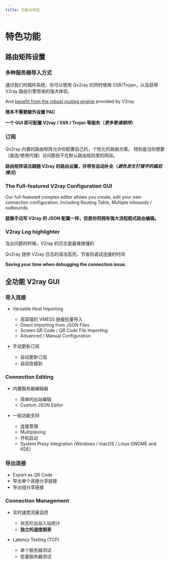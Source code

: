 ```yaml
---
title: 功能与特性
---
```


# 特色功能

## 路由矩阵设置

### 多种服务器导入方式

通过我们的插件系统，你可以使用 Qv2ray 的同时使用 SSR/Trojan，以及获得 V2ray 路由引擎带来的强大体验。

And [benefit from the robost routing engine](plugins/v2ray-integration.md) provided by V2ray.

**根本不需要额外设置 PAC**

**一个 GUI 即可配置 V2ray / SSR / Trojan 等服务（_更多敬请期待_）**

### 订阅

Qv2ray 内置的路由矩阵允许你配置自己的，个性化的路由方案。 特别是当你想要（直连/使用代理）访问那些不在默认路由规则里的网站。

**路由矩阵语法跟随 V2ray 的路由设置，并带有自动补全（_避免发生打错字的尴尬情况_）**

### The Full-featured V2ray Configuration GUI

Our full-featured complex editor allows you create, edit your own connection configuration. Including Routing Table, Multiple inbounds / outbounds.

**就像手动写 V2ray 的 JSON 配置一样，但是你将拥有强大流程图式路由编辑。**

### V2ray Log highlighter

当出问题的时候，V2ray 的日志是最难搞懂的

Qv2ray 提供 V2ray 日志的语法高亮，节省你调试连接的时间

**Saving your time when debugging the connection issue.**

## 全功能 V2ray GUI

### 导入连接

- Versatile Host Importing
  - 高容错的 VMESS 链接批量导入
  - Direct Importing from JSON Files
  - Screen QR Code / QR Code File Importing
  - Advanced / Manual Configuration
- 手动更新订阅

  - 自动更新订阅
  - 自动连接到

### Connection Editing

- 内置服务器编辑器

  - 简单的出站编辑
  - Custom JSON Editor

- 一般功能支持

  - 连接管理
  - Multiplexing
  - 开机启动
  - System Proxy Integration (Windows / macOS / Linux GNOME and KDE)

### 导出连接

- Export as QR Code
- 导出单个连接分享链接
- 导出组分享链接

### Connection Management

- 实时速度流量监控

  - 状态栏出站入站统计
  - **独立的速度图表**

- Latency Testing (TCP)

  - 单个服务器测试
  - 批量服务器测试
